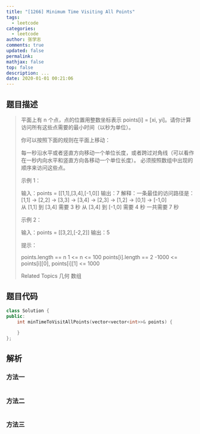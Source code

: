 ```yaml
---
title: "[1266] Minimum Time Visiting All Points"
tags:
  - leetcode
categories:
  - leetcode
author: 张学志
comments: true
updated: false
permalink:
mathjax: false
top: false
description: ...
date: 2020-01-01 00:21:06
---
```


## 题目描述

> 平面上有 n 个点，点的位置用整数坐标表示 points[i] = [xi, yi]。请你计算访问所有这些点需要的最小时间（以秒为单位）。 
> 
> 你可以按照下面的规则在平面上移动： 
> 
> 
> 每一秒沿水平或者竖直方向移动一个单位长度，或者跨过对角线（可以看作在一秒内向水平和竖直方向各移动一个单位长度）。 
> 必须按照数组中出现的顺序来访问这些点。 
> 
> 
> 
> 
> 示例 1： 
> 
> 
> 
> 输入：points = [[1,1],[3,4],[-1,0]]
> 输出：7
> 解释：一条最佳的访问路径是： [1,1] -> [2,2] -> [3,3] -> [3,4] -> [2,3] -> [1,2] -> [0,1] -> [-1,0]   
> 从 [1,1] 到 [3,4] 需要 3 秒 
> 从 [3,4] 到 [-1,0] 需要 4 秒
> 一共需要 7 秒 
> 
> 示例 2： 
> 
> 输入：points = [[3,2],[-2,2]]
> 输出：5
> 
> 
> 
> 
> 提示： 
> 
> 
> points.length == n 
> 1 <= n <= 100 
> points[i].length == 2 
> -1000 <= points[i][0], points[i][1] <= 1000 
> 
> Related Topics 几何 数组

## 题目代码

```cpp
class Solution {
public:
    int minTimeToVisitAllPoints(vector<vector<int>>& points) {
        
    }
};
```

## 解析

### 方法一

```cpp

```

### 方法二

```cpp

```

### 方法三

```cpp

```

